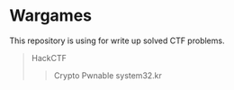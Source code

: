 # Wargames

This repository is using for write up solved CTF problems.

> HackCTF
>   > Crypto
>   > Pwnable
> system32.kr
